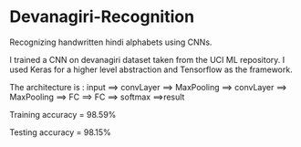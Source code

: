 # Devanagiri-Recognition
Recognizing handwritten hindi alphabets using CNNs.

I trained a CNN on devanagiri dataset taken from the UCI ML repository. I used Keras for a higher level abstraction and Tensorflow as the framework.

The architecture is : input ==> convLayer ==> MaxPooling ==> convLayer ==> MaxPooling ==> FC ==> FC ==> softmax ==>result

Training accuracy = 98.59%

Testing accuracy = 98.15%
